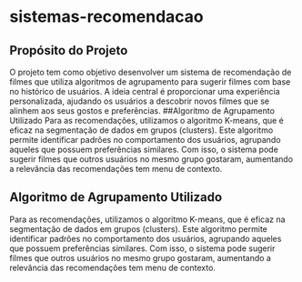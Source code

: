# sistemas-recomendacao

## Propósito do Projeto
O projeto tem como objetivo desenvolver um sistema de recomendação de filmes que utiliza algoritmos de agrupamento para sugerir filmes com base no histórico de usuários. A ideia central é proporcionar uma experiência personalizada, ajudando os usuários a descobrir novos filmes que se alinhem aos seus gostos e preferências.
##Algoritmo de Agrupamento Utilizado
Para as recomendações, utilizamos o algoritmo K-means, que é eficaz na segmentação de dados em grupos (clusters). Este algoritmo permite identificar padrões no comportamento dos usuários, agrupando aqueles que possuem preferências similares. Com isso, o sistema pode sugerir filmes que outros usuários no mesmo grupo gostaram, aumentando a relevância das recomendações
tem menu de contexto.

## Algoritmo de Agrupamento Utilizado
Para as recomendações, utilizamos o algoritmo K-means, que é eficaz na segmentação de dados em grupos (clusters). Este algoritmo permite identificar padrões no comportamento dos usuários, agrupando aqueles que possuem preferências similares. Com isso, o sistema pode sugerir filmes que outros usuários no mesmo grupo gostaram, aumentando a relevância das recomendações
tem menu de contexto.